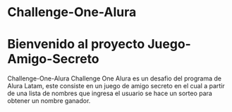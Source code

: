 # Challenge-One-Alura
# Bienvenido al proyecto Juego-Amigo-Secreto # 

Challenge-One-Alura Challenge One Alura es un desafio del programa de Alura Latam, este consiste en un juego de amigo secreto en el cual a partir de una lista de nombres que ingresa el usuario se hace un sorteo para obtener un nombre ganador.
